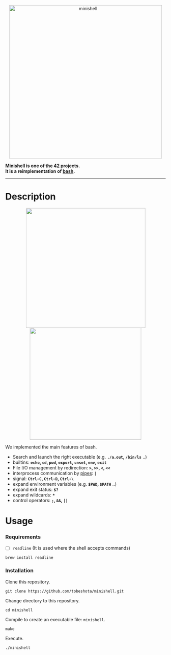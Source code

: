 <p align="center">
 <img width="480" alt="minishell" src="https://github.com/JIA0010/minishell/assets/103044771/0051d502-083f-41fb-817b-dfbae963a337">
</p>

**Minishell is one of the [42](https://42tokyo.jp/) projects.**  
**It is a reimplementation of [bash](https://www.gnu.org/software/bash/).**


---

# Description
<p align="center">
  <img width=375 src="https://github.com/JIA0010/minishell/assets/103044771/bc6ec802-b928-46b9-9b97-1464de5ff6cd">
  <img width=350 src="https://github.com/JIA0010/minishell/assets/103044771/6a86318f-09f3-46b3-a9f1-2aa328f6dbc6">
</p>

We implemented the main features of bash.
* Search and launch the right executable (e.g. **`./a.out`, `/bin/ls`** ..)
* builtins: **`echo`, `cd`, `pwd`, `export`, `unset`, `env`, `exit`**
* File I/O management by redirection: **`>`, `>>`, `<`, `<<`**
* interprocess communication by [pipes](https://github.com/tobeshota/pipex.git): **`|`**
* signal: **`Ctrl-C`, `Ctrl-D`, `Ctrl-\`**
* expand environment variables (e.g. **`$PWD`, `$PATH`** ..)
* expand exit status: **`$?`**
* expand wildcards: **`*`**
* control operators: **`;`, `&&`, `||`**

# Usage
### Requirements
- [ ] `readline` (It is used where the shell accepts commands)
```shell
brew install readline
```

### Installation
Clone this repository.
```shell
git clone https://github.com/tobeshota/minishell.git
```
Change directory to this repository.
```shell
cd minishell
```
Compile to create an executable file: `minishell`.
```shell
make
```
Execute.
```shell
./minishell
```

